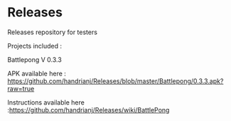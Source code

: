 # Releases
Releases repository for testers

Projects included : 

Battlepong V 0.3.3

APK available here : https://github.com/handrianj/Releases/blob/master/Battlepong/0.3.3.apk?raw=true

Instructions available here :https://github.com/handrianj/Releases/wiki/BattlePong
